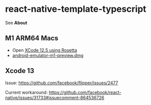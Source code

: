 # react-native-template-typescript

See **About**

## M1 ARM64 Macs

- Open [XCode 12.5 using Rosetta](https://i.stack.imgur.com/jj508.png)
- [android-emulator-m1-preview.dmg](https://github.com/google/android-emulator-m1-preview/releases/download/0.3/android-emulator-m1-preview.dmg)

## Xcode 13

Issue: https://github.com/facebook/flipper/issues/2477

Current workaround: https://github.com/facebook/react-native/issues/31733#issuecomment-864536726
